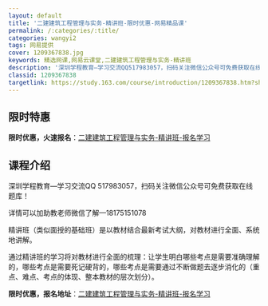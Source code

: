 ```yaml
---
layout: default
title: '二建建筑工程管理与实务-精讲班-限时优惠-网易精品课'
permalink: /:categories/:title/
categories: wangyi2
tags: 网易提供
cover: 1209367838.jpg
keywords: 精选网课,网易云课堂,二建建筑工程管理与实务-精讲班
description: '深圳学程教育—学习交流QQ517983057，扫码关注微信公众号可免费获取在线题库！详情可以加助教老师微信了解—1817'
classid: 1209367838
targetlink: https://study.163.com/course/introduction/1209367838.htm?share=1&shareId=1025206652&utm_campaign=share&utm_medium=iphoneShare&utm_source=&utm_u=1025206652
---
```


## 限时特惠

**限时优惠，火速报名**：[二建建筑工程管理与实务-精讲班-报名学习](https://study.163.com/course/introduction/1209367838.htm?share=1&shareId=1025206652&utm_campaign=share&utm_medium=iphoneShare&utm_source=&utm_u=1025206652)

## 课程介绍

深圳学程教育—学习交流QQ 517983057，扫码关注微信公众号可免费获取在线题库！

详情可以加助教老师微信了解—18175151078



精讲班（类似面授的基础班）是以教材结合最新考试大纲，对教材进行全面、系统地讲解。



通过精讲班的学习将对教材进行全面的梳理：让学生明白哪些考点是需要准确理解的，哪些考点是需要死记硬背的，哪些考点是需要通过不断做题去逐步消化的（重点、难点、考点的体现、整本教材的层次划分）。

**限时优惠，报名地址**：[二建建筑工程管理与实务-精讲班-报名学习](https://study.163.com/course/introduction/1209367838.htm?share=1&shareId=1025206652&utm_campaign=share&utm_medium=iphoneShare&utm_source=&utm_u=1025206652)

